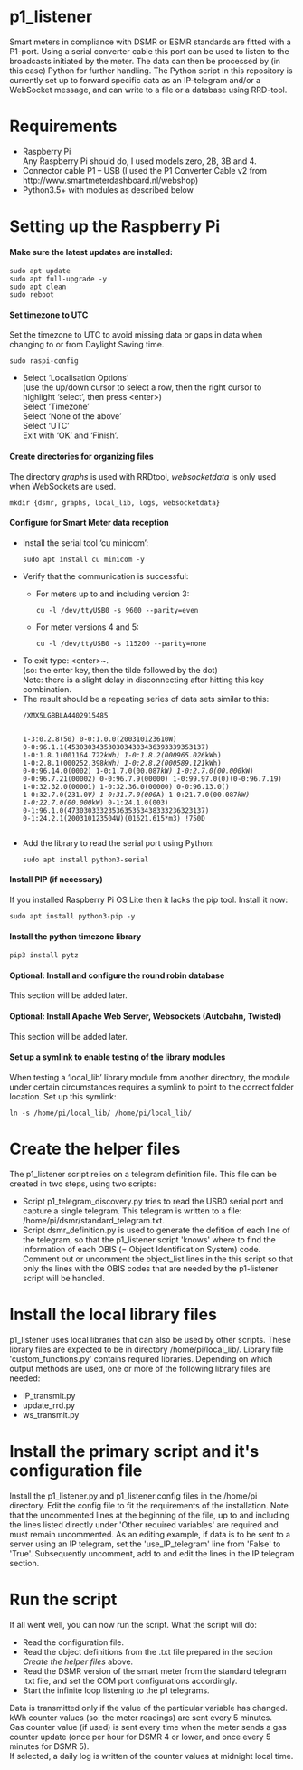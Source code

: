 <h1>p1_listener</h1>
Smart meters in compliance with DSMR or ESMR standards are fitted with a P1-port.  Using a serial converter cable this port can be used to listen to the broadcasts initiated by the meter.  The data can then be processed by (in this case) Python for further handling.  The Python script in this repository is currently set up to forward specific data as an IP-telegram and/or a WebSocket message, and can write to a file or a database using RRD-tool.
<h1>Requirements</h1>
<ul>
  <li>Raspberry Pi<br>
  Any Raspberry Pi should do, I used models zero, 2B, 3B and 4.</li>
  <li>Connector cable P1 – USB (I used the P1 Converter Cable v2 from http://www.smartmeterdashboard.nl/webshop)</li>
  <li>Python3.5+ with modules as described below</li>
</ul>
<h1>Setting up the Raspberry Pi</h1>
<h4>Make sure the latest updates are installed:</h4>
<pre><code>sudo apt update
sudo apt full-upgrade -y
sudo apt clean
sudo reboot</code></pre>
<h4>Set timezone to UTC</h4>
Set the timezone  to UTC to avoid missing data or gaps in data when changing to or from Daylight Saving time.
<pre><code>sudo raspi-config</code></pre><ul>
  <li>Select ‘Localisation Options’<br>
    (use the up/down cursor to select a row, then the right cursor to highlight ‘select’, then press &ltenter&gt)<br>
    Select ‘Timezone’<br>
    Select ‘None of the above’<br>
    Select ‘UTC’<br>
    Exit with ‘OK’ and ‘Finish’.</li>
</ul>
<h4>Create directories for organizing files</h4>
The directory <i>graphs</i> is used with RRDtool, <i>websocketdata</i> is only used when WebSockets are used.
<pre><code>mkdir {dsmr, graphs, local_lib, logs, websocketdata}</code></pre>
<h4>Configure for Smart Meter data reception</h4>
<ul>
  <li>Install the serial tool ‘cu minicom’:</li>
  <pre><code>sudo apt install cu minicom -y</code></pre>
  <li>Verify that the communication is successful:</li>
  <ul>
    <li>For meters up to and including version 3:</li>
    <pre><code>cu -l /dev/ttyUSB0 -s 9600 --parity=even</code></pre>
    <li>For meter versions 4 and 5:</li>
    <pre><code>cu -l /dev/ttyUSB0 -s 115200 --parity=none</code></pre>
  </ul>
  <li>To exit type:  &ltenter&gt~.<br>
  (so: the enter key, then the tilde followed by the dot)<br>
  Note: there is a slight delay in disconnecting after hitting this key combination.</li>
  <li>The result should be a repeating series of data sets similar to this:
<pre><code>/XMX5LGBBLA4402915485

1-3:0.2.8(50)
0-0:1.0.0(200310123610W)
0-0:96.1.1(4530303435303034303436393339353137)
1-0:1.8.1(001164.722*kWh)
1-0:1.8.2(000965.026*kWh)
1-0:2.8.1(000252.398*kWh)
1-0:2.8.2(000589.121*kWh)
0-0:96.14.0(0002)
1-0:1.7.0(00.087*kW)
1-0:2.7.0(00.000*kW)
0-0:96.7.21(00002)
0-0:96.7.9(00000)
1-0:99.97.0(0)(0-0:96.7.19)
1-0:32.32.0(00001)
1-0:32.36.0(00000)
0-0:96.13.0()
1-0:32.7.0(231.0*V)
1-0:31.7.0(000*A)
1-0:21.7.0(00.087*kW)
1-0:22.7.0(00.000*kW)
0-1:24.1.0(003)
0-1:96.1.0(4730303332353635353438333236323137)
0-1:24.2.1(200310123504W)(01621.615*m3)
!750D</code></pre></li>

  <li>Add the library to read the serial port using Python:</li>
  <pre><code>sudo apt install python3-serial</code></pre>
</ul>
<h4>Install PIP (if necessary)</h4>
If you installed Raspberry Pi OS Lite then it lacks the pip tool.  Install it now:
<pre><code>sudo apt install python3-pip -y</code></pre>
<h4>Install the python timezone library</h4>
<pre><code>pip3 install pytz</code></pre>
<h4>Optional: Install and configure the round robin database</h4>
This section will be added later.
<h4>Optional: Install Apache Web Server, Websockets (Autobahn, Twisted)</h4>
This section will be added later.
<h4>Set up a symlink to enable testing of the library modules</h4>
When testing a ‘local_lib’ library module from another directory, the module under certain circumstances requires a symlink to point to the correct folder location.  Set up this symlink:
<pre><code>ln -s /home/pi/local_lib/ /home/pi/local_lib/</code></pre>
<h1>Create the helper files</h1>
The p1_listener script relies on a telegram definition file.  This file can be created in two steps, using two scripts:
<ul>
  <li>Script p1_telegram_discovery.py tries to read the USB0 serial port and capture a single telegram.
    This telegram is written to a file: /home/pi/dsmr/standard_telegram.txt.</li>
  <li>Script dsmr_definition.py is used to generate the defition of each line of the telegram, so that
      the p1_listener script 'knows' where to find the information of each OBIS (= Object Identification System) code.
      Comment out or uncomment the object_list lines in the this script so that only the lines with the OBIS codes that
    are needed by the p1-listener script will be handled.</li> 
 </ul>
<h1>Install the local library files</h1>
p1_listener uses local libraries that can also be used by other scripts.  These library files are expected to be in directory /home/pi/local_lib/.  Library file  'custom_functions.py' contains required libraries.  Depending on which output methods are used, one or more of the following library files are needed:
<ul>
  <li>IP_transmit.py</li>
  <li>update_rrd.py</li>
  <li>ws_transmit.py</li>
</ul>
<h1>Install the primary script and it's configuration file</h1>
Install the p1_listener.py and p1_listener.config files in the /home/pi directory.
Edit the config file to fit the requirements of the installation.  
Note that the uncommented lines at the beginning of the file, up to and including the lines listed directly under 'Other required variables' are required and must remain uncommented.
As an editing example, if data is to be sent to a server using an IP telegram, set the 'use_IP_telegram' line from 'False' to 'True'.  Subsequently uncomment, add to  and edit the lines in the IP telegram section.
<h1>Run the script</h1>
If all went well, you can now run the script.  What the script will do:
<ul>
  <li>Read the configuration file.</li>
  <li>Read the object definitions from the .txt file prepared in the section <i>Create the helper files</i> above.</li>
  <li>Read the DSMR version of the smart meter from the standard telegram .txt file, and set the COM port configurations accordingly.</li>
  <li>Start the infinite loop listening to the p1 telegrams.</li>
</ul>
Data is transmitted only if the value of the particular variable has changed.<br>
kWh counter values (so: the meter readings) are sent every 5 minutes.<br>
Gas counter value (if used) is sent every time when the meter sends a gas counter update (once per hour for DSMR 4 or lower, and once every 5 minutes for DSMR 5).<br>
If selected, a daily log is written of the counter values at midnight local time.

